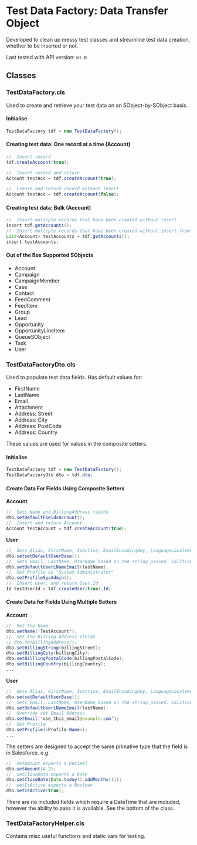 # Test Data Factory: Data Transfer Object

Developed to clean up messy test classes and streamline test data creation, whether to be inserted or not.

Last tested with API version: `61.0`

## Classes

### TestDataFactory.cls

Used to create and retrieve your test data on an SObject-by-SObject basis.

#### Initialise

```Java
TestDataFactory tdf = new TestDataFactory();
```

#### Creating test data: One record at a time (Account)

```Java
//  Insert record
tdf.createAccount(true);

//  Insert record and return
Account testAcc = tdf.createAccount(true);

//  Create and return record without insert
Account testAcc = tdf.createAccount(false);
```

#### Creating test data: Bulk (Account)

```Java
//  Insert multiple records that have been created without insert
insert tdf.getAccounts();
//  Insert multiple records that have been created without insert from a list
List<Account> testAccounts = tdf.getAccounts();
insert testAccounts;
```

#### Out of the Box Supported SObjects

- Account
- Campaign
- CampaignMember
- Case
- Contact
- FeedComment
- FeedItem
- Group
- Lead
- Opportunity
- OpportunityLineItem
- QueueSObject
- Task
- User

### TestDataFactoryDto.cls

Used to populate test data fields. Has default values for:

- FirstName
- LastName
- Email
- Attachment
- Address: Street
- Address: City
- Address: PostCode
- Address: Country

These values are used for values in the composite setters.

#### Initialise

```Java
TestDataFactory tdf = new TestDataFactory();
TestDataFactoryDto dto = tdf.dto;
```

#### Create Data For Fields Using Composite Setters

**Account**

```Java
//  Sets Name and BillingAddress fields
dto.setDefaultFieldsAccount();
//  Insert and return Account
Account testAccount = tdf.createAccount(true);
```

**User**

```Java
//  Sets Alias, FirstName, IsActive, EmailEncodingKey, LanguageLocaleKey, LocaleSidKey, TimeZoneSidKeyd
dto.setsetDefaultUserBase();
//  Sets Email, LastName, UserName based on the string passed. Salitises the string for Email
dto.setDefaultUserLNameEmail(lastName);
//  Set Profile as "System Administrator"
dto.setProfileSysAdmin();
//  Insert User, and return User.Id
Id testUserId = tdf.createUser(true).Id;
```

#### Create Data for Fields Using Multiple Setters

**Account**

```Java
//  Set the Name
dto.setName('TestAccount');
//  Set the Billing Address fields
// dto.setBillingAddress();
dto.setBillingString(billingStreet);
dto.setBillingCity(billingCity);
dto.setBilllingPostalCode(billingPostalCode);
dto.setBillingCountry(billingCountry);
...
```

**User**

```Java
//  Sets Alias, FirstName, IsActive, EmailEncodingKey, LanguageLocaleKey, LocaleSidKey, TimeZoneSidKeyd
dto.setsetDefaultUserBase();
//  Sets Email, LastName, UserName based on the string passed. Salitises the string for Email
dto.setDefaultUserLNameEmail(lastName);
//  Override set Email Address
dto.setEmail('use_this_email@example.com');
//  Set Profile
dto.setProfile(<Profile.Name>);
...
```

The setters are designed to accept the same primative type that the field is in Salesforce.
e.g.

```Java
//  setAmount expects a Decimal
dto.setAmount(4.2);
//  setCloseData expects a Date
dto.setCloseDate(Date.today().addMonths(1));
//  setIsActive expects a Boolean
dto.setIsActive(true);
```

There are no included fields which require a DateTime that are included, however the ability to pass it is available. See the bottom of the class.

### TestDataFactoryHelper.cls

Contains misc useful functions and static vars for testing.
